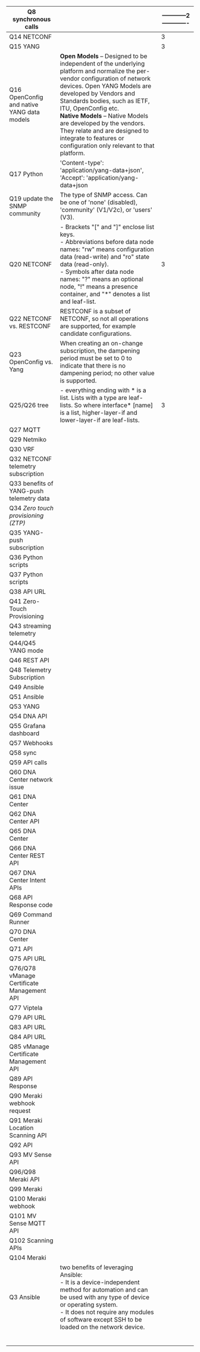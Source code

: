 | Q8 synchronous calls                       |                                                              | ————2————- |
| ------------------------------------------ | ------------------------------------------------------------ | ---------- |
| Q14 NETCONF                                |                                                              | 3          |
| Q15 YANG                                   |                                                              | 3          |
| Q16 OpenConfig and native YANG data models | **Open Models** – Designed to be independent of the underlying platform and normalize the per-vendor configuration of network devices. Open YANG Models are developed by Vendors and Standards bodies, such as IETF, ITU, OpenConfig etc.<br />**Native Models** – Native Models are developed by the vendors. They relate and are designed to integrate to features or configuration only relevant to that platform. |            |
| Q17 Python                                 | 'Content-type': 'application/yang-data+json',  'Accept': 'application/yang-data+json |            |
| Q19 update the SNMP community              | The type of SNMP access. Can be one of 'none' (disabled), 'community' (V1/V2c), or 'users' (V3). |            |
| Q20 NETCONF                                | - Brackets "[" and "]" enclose list keys. <br />- Abbreviations before data node names: "rw" means configuration data (read-write) and "ro" state data (read-only). <br />- Symbols after data node names: "?" means an optional node, "!" means a presence container, and "*" denotes a list and leaf-list. | 3          |
| Q22 NETCONF vs. RESTCONF                   | RESTCONF is a subset of NETCONF, so not all operations are supported, for example candidate configurations. |            |
| Q23 OpenConfig vs. Yang                    | When creating an on-change subscription, the dampening period must be set to 0 to indicate that there is no dampening period; no other value is supported. |            |
| Q25/Q26 tree                               | - everything ending with * is a list. Lists with a type are leaf-lists. So where interface* [name] is a list, higher-layer-if and lower-layer-if are leaf-lists. | 3          |
| Q27 MQTT                                   |                                                              |            |
| Q29 Netmiko                                |                                                              |            |
| Q30 VRF                                    |                                                              |            |
| Q32 NETCONF telemetry subscription         |                                                              |            |
| Q33 benefits of YANG-push telemetry data   |                                                              |            |
| Q34 *Zero touch provisioning (ZTP)*        |                                                              |            |
| Q35 YANG-push subscription                 |                                                              |            |
| Q36 Python scripts                         |                                                              |            |
| Q37 Python scripts                         |                                                              |            |
| Q38 API URL                                |                                                              |            |
| Q41 Zero-Touch Provisioning                |                                                              |            |
| Q43 streaming telemetry                    |                                                              |            |
| Q44/Q45  YANG mode                         |                                                              |            |
| Q46 REST API                               |                                                              |            |
| Q48 Telemetry Subscription                 |                                                              |            |
| Q49 Ansible                                |                                                              |            |
| Q51 Ansible                                |                                                              |            |
| Q53 YANG                                   |                                                              |            |
| Q54 DNA API                                |                                                              |            |
| Q55 Grafana dashboard                      |                                                              |            |
| Q57 Webhooks                               |                                                              |            |
| Q58 sync                                   |                                                              |            |
| Q59 API calls                              |                                                              |            |
| Q60 DNA Center network issue               |                                                              |            |
| Q61 DNA Center                             |                                                              |            |
| Q62 DNA Center API                         |                                                              |            |
| Q65 DNA Center                             |                                                              |            |
| Q66 DNA Center REST API                    |                                                              |            |
| Q67 DNA Center Intent APIs                 |                                                              |            |
| Q68 API Response code                      |                                                              |            |
| Q69 Command Runner                         |                                                              |            |
| Q70 DNA Center                             |                                                              |            |
| Q71 API                                    |                                                              |            |
| Q75 API URL                                |                                                              |            |
| Q76/Q78 vManage Certificate Management API |                                                              |            |
| Q77 Viptela                                |                                                              |            |
| Q79 API URL                                |                                                              |            |
| Q83 API URL                                |                                                              |            |
| Q84 API URL                                |                                                              |            |
| Q85 vManage Certificate Management API     |                                                              |            |
| Q89 API Response                           |                                                              |            |
| Q90 Meraki webhook request                 |                                                              |            |
| Q91 Meraki Location Scanning API           |                                                              |            |
| Q92 API                                    |                                                              |            |
| Q93 MV Sense API                           |                                                              |            |
| Q96/Q98 Meraki API                         |                                                              |            |
| Q99 Meraki                                 |                                                              |            |
| Q100 Meraki webhook                        |                                                              |            |
| Q101 MV Sense MQTT API                     |                                                              |            |
| Q102 Scanning APIs                         |                                                              |            |
| Q104 Meraki                                |                                                              |            |
| Q3 Ansible                                 | two benefits of leveraging Ansible:<br />- It is a device-independent method for automation and can be used with any type of device or operating system.<br />- It does not require any modules of software except SSH to be loaded on the network device. |            |
|                                            |                                                              |            |
|                                            |                                                              |            |
|                                            |                                                              |            |
|                                            |                                                              |            |
|                                            |                                                              |            |
|                                            |                                                              |            |



